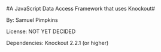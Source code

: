 #A JavaScript Data Access Framework that uses Knockout#

By: Samuel Pimpkins

License: NOT YET DECIDED

Dependencies: Knockout 2.2.1 (or higher)
